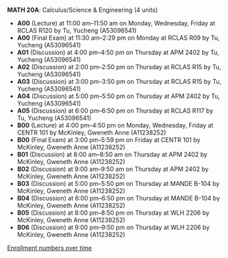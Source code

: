 **MATH 20A**: Calculus/Science & Engineering (4 units)

- **A00** (Lecture) at 11:00 am–11:50 am on Monday, Wednesday, Friday at RCLAS R120 by Tu, Yucheng (A53096541)
- **A00** (Final Exam) at 11:30 am–2:29 pm on Monday at RCLAS R09 by Tu, Yucheng (A53096541)
- **A01** (Discussion) at 4:00 pm–4:50 pm on Thursday at APM 2402 by Tu, Yucheng (A53096541)
- **A02** (Discussion) at 2:00 pm–2:50 pm on Thursday at RCLAS R15 by Tu, Yucheng (A53096541)
- **A03** (Discussion) at 3:00 pm–3:50 pm on Thursday at RCLAS R15 by Tu, Yucheng (A53096541)
- **A04** (Discussion) at 5:00 pm–5:50 pm on Thursday at APM 2402 by Tu, Yucheng (A53096541)
- **A05** (Discussion) at 6:00 pm–6:50 pm on Thursday at RCLAS R117 by Tu, Yucheng (A53096541)
- **B00** (Lecture) at 4:00 pm–4:50 pm on Monday, Wednesday, Friday at CENTR 101 by McKinley, Gweneth Anne (A11238252)
- **B00** (Final Exam) at 3:00 pm–5:59 pm on Friday at CENTR 101 by McKinley, Gweneth Anne (A11238252)
- **B01** (Discussion) at 8:00 am–8:50 am on Thursday at APM 2402 by McKinley, Gweneth Anne (A11238252)
- **B02** (Discussion) at 9:00 am–9:50 am on Thursday at APM 2402 by McKinley, Gweneth Anne (A11238252)
- **B03** (Discussion) at 5:00 pm–5:50 pm on Thursday at MANDE B-104 by McKinley, Gweneth Anne (A11238252)
- **B04** (Discussion) at 6:00 pm–6:50 pm on Thursday at MANDE B-104 by McKinley, Gweneth Anne (A11238252)
- **B05** (Discussion) at 8:00 pm–8:50 pm on Thursday at WLH 2206 by McKinley, Gweneth Anne (A11238252)
- **B06** (Discussion) at 9:00 pm–9:50 pm on Thursday at WLH 2206 by McKinley, Gweneth Anne (A11238252)

[Enrollment numbers over time](./MATH20A.tsv)
